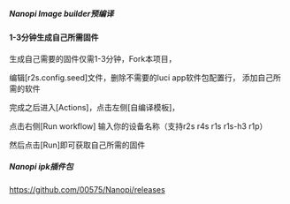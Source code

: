 ##### Nanopi Image builder预编译

#### 1-3分钟生成自己所需固件

生成自己需要的固件仅需1-3分钟，Fork本项目，

编辑[r2s.config.seed]文件，删除不需要的luci app软件包配置行， 添加自己所需的软件

完成之后进入[Actions]，点击左侧[自编译模板]，

点击右侧[Run workflow] 输入你的设备名称（支持r2s r4s r1s r1s-h3 r1p）

然后点击[Run]即可获取自己所需的固件

##### Nanopi ipk插件包
https://github.com/00575/Nanopi/releases
